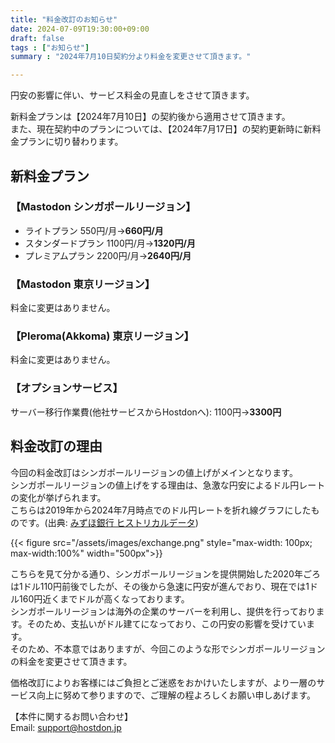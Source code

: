 ```yaml
---
title: "料金改訂のお知らせ"
date: 2024-07-09T19:30:00+09:00
draft: false
tags : ["お知らせ"]
summary : "2024年7月10日契約分より料金を変更させて頂きます。"

---
```

  
円安の影響に伴い、サービス料金の見直しをさせて頂きます。  

新料金プランは【2024年7月10日】の契約後から適用させて頂きます。  
また、現在契約中のプランについては、【2024年7月17日】の契約更新時に新料金プランに切り替わります。  

## 新料金プラン  
### 【Mastodon シンガポールリージョン】  
* ライトプラン 550円/月→**660円/月**
* スタンダードプラン 1100円/月→**1320円/月**
* プレミアムプラン 2200円/月→**2640円/月**

### 【Mastodon 東京リージョン】  
料金に変更はありません。  

### 【Pleroma(Akkoma) 東京リージョン】  
料金に変更はありません。  

### 【オプションサービス】
サーバー移行作業費(他社サービスからHostdonへ): 1100円→**3300円**  

## 料金改訂の理由  
今回の料金改訂はシンガポールリージョンの値上げがメインとなります。  
シンガポールリージョンの値上げをする理由は、急激な円安によるドル円レートの変化が挙げられます。  
こちらは2019年から2024年7月時点でのドル円レートを折れ線グラフにしたものです。(出典: [みずほ銀行 ヒストリカルデータ](https://www.mizuhobank.co.jp/market/historical/index.html))  

{{< figure src="/assets/images/exchange.png" style="max-width: 100px; max-width:100%" width="500px">}}

こちらを見て分かる通り、シンガポールリージョンを提供開始した2020年ごろは1ドル110円前後でしたが、その後から急速に円安が進んでおり、現在では1ドル160円近くまでドルが高くなっております。  
シンガポールリージョンは海外の企業のサーバーを利用し、提供を行っております。そのため、支払いがドル建てになっており、この円安の影響を受けています。  
そのため、不本意ではありますが、今回このような形でシンガポールリージョンの料金を変更させて頂きます。  

価格改訂によりお客様にはご負担とご迷惑をおかけいたしますが、より一層のサービス向上に努めて参りますので、ご理解の程よろしくお願い申しあげます。  
  
【本件に関するお問い合わせ】  
Email: support@hostdon.jp
